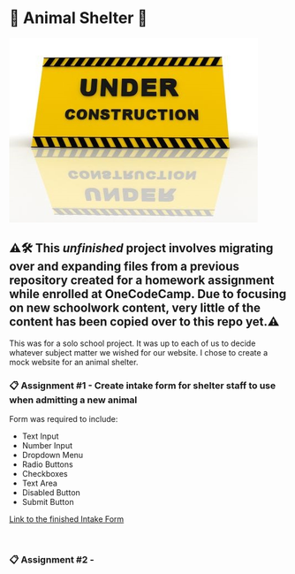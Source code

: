 # 🐾 Animal Shelter 🐾

![Under Construction](/Images/UnderConstruction.jpg)

## ⚠️🛠️ This _**unfinished**_ project involves migrating over and expanding files from a previous repository created for a homework assignment while enrolled at OneCodeCamp. Due to focusing on new schoolwork content, very little of the content has been copied over to this repo yet.⚠️

This was for a solo school project.  It was up to each of us to decide whatever subject matter we wished for our website.  I chose to create a mock website for an animal shelter.

### 📋 Assignment #1 - Create intake form for shelter staff to use when admitting a new animal

Form was required to include:

* Text Input
* Number Input
* Dropdown Menu
* Radio Buttons
* Checkboxes
* Text Area
* Disabled Button
* Submit Button

[Link to the finished Intake Form](#)

<br>

### 📋 Assignment #2 -

